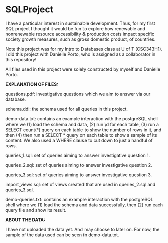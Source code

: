 # SQLProject
I have a particular interest in sustainable development. Thus, for my first SQL project I thought it would be fun to explore how renewable and nonrenewable resource accessibility &
production costs impact specific society growth measures, such as gross domestic product, of countries. 

Note this project was for my Intro to Databases class at U of T (CSC343H1). I did this project with Danielle Porto, who is assigned as a collaborator in this repository! 

All files used in this project were solely constructed by myself and Danielle Porto. 

**EXPLANATION OF FILES:**

questions.pdf: investigative questions which we aim to answer via our database. 

schema.ddl: the schema used for all queries in this project. 

demo-data.txt: contains an example interaction with the postgreSQL shell where we (1) load the schema and data, (2) run \d for each table, (3) run a SELECT count(*) query on each table 
to show the number of rows in it, and then (4) then run a SELECT * query on each table to show a sample of its content. We also used a WHERE clause to cut down to just a handful of rows. 

queries_1.sql: set of queries aiming to answer investigative question 1.

queries_2.sql: set of queries aiming to answer investigative question 2.

queries_3.sql: set of queries aiming to answer investigative question 3. 

import_views.sql: set of views created that are used in queries_2.sql and queries_3.sql. 

demo-queries.txt: contains an example interaction with the postgreSQL shell where we (1) load the schema and data successfully, then (2) run each query file and show its result. 

**ABOUT THE DATA:**

I have not uploaded the data yet. And may choose to later on. For now, the sample of the data used can be seen in demo-data.txt. 
